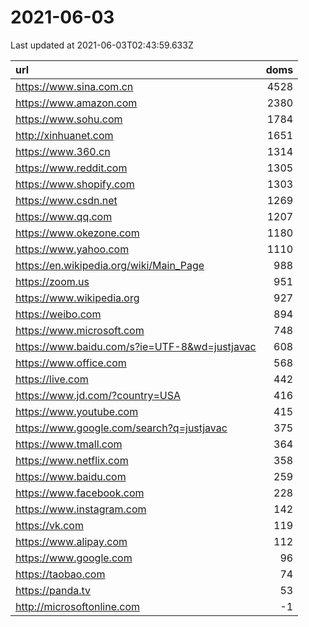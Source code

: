 # 2021-06-03

<!-- BEGIN -->
Last updated at 2021-06-03T02:43:59.633Z

url | doms
:- | -:
https://www.sina.com.cn | 4528
https://www.amazon.com | 2380
https://www.sohu.com | 1784
http://xinhuanet.com | 1651
https://www.360.cn | 1314
https://www.reddit.com | 1305
https://www.shopify.com | 1303
https://www.csdn.net | 1269
https://www.qq.com | 1207
https://www.okezone.com | 1180
https://www.yahoo.com | 1110
https://en.wikipedia.org/wiki/Main_Page | 988
https://zoom.us | 951
https://www.wikipedia.org | 927
https://weibo.com | 894
https://www.microsoft.com | 748
https://www.baidu.com/s?ie=UTF-8&wd=justjavac | 608
https://www.office.com | 568
https://live.com | 442
https://www.jd.com/?country=USA | 416
https://www.youtube.com | 415
https://www.google.com/search?q=justjavac | 375
https://www.tmall.com | 364
https://www.netflix.com | 358
https://www.baidu.com | 259
https://www.facebook.com | 228
https://www.instagram.com | 142
https://vk.com | 119
https://www.alipay.com | 112
https://www.google.com | 96
https://taobao.com | 74
https://panda.tv | 53
http://microsoftonline.com | -1
<!-- END -->
